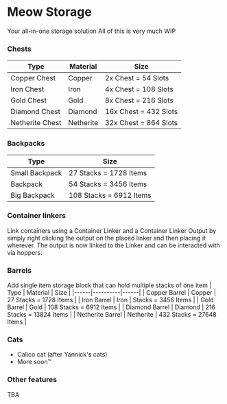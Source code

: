 # Meow Storage
Your all-in-one storage solution
All of this is very much WIP

### Chests
| Type | Material | Size |
|------|----------|------|
| Copper Chest | Copper | 2x Chest = 54 Slots |
| Iron Chest | Iron | 4x Chest = 108 Slots |
| Gold Chest | Gold | 8x Chest = 216 Slots |
| Diamond Chest | Diamond | 16x Chest = 432 Slots |
| Netherite Chest | Netherite | 32x Chest = 864 Slots |

### Backpacks
| Type | Size |
|------|------|
| Small Backpack | 27 Stacks = 1728 Items |
| Backpack | 54 Stacks = 3456 Items |
| Big Backpack | 108 Stacks = 6912 Items |

### Container linkers
Link containers using a Container Linker and a Container Linker Output by simply right clicking the output on the placed linker and then placing it wherever.
The output is now linked to the Linker and can be interacted with via hoppers.


### Barrels
Add single item storage block that can hold multiple stacks of one item
| Type | Material | Size |
|------|----------|------|
| Copper Barrel | Copper | 27 Stacks = 1728 Items |
| Iron Barrel | Iron |   Stacks = 3456 Items |
| Gold Barrel | Gold | 108 Stacks = 6912 Items |
| Diamond Barrel | Diamond | 216 Stacks = 13824 Items |
| Netherite Barrel | Netherite | 432 Stacks = 27648 Items |

### Cats
- Calico cat (after Yannick's cats)
- More soon™️

### Other features
TBA
